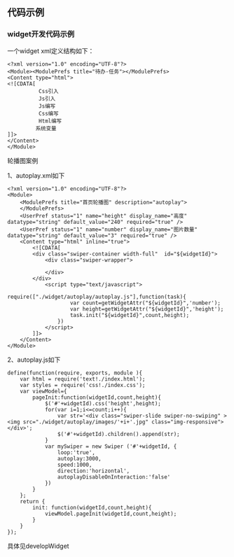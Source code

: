 ## 代码示例

### widget开发代码示例

一个widget xml定义结构如下：

	<?xml version="1.0" encoding="UTF-8"?>
	<Module><ModulePrefs title="待办-任务"></ModulePrefs>
	<Content type="html">
	<![CDATA[
	          Css引入  
	          Js引入
	          Js编写
	          Css编写
	          Html编写
	         系统变量
	]]>
	</Content>
	</Module>


轮播图案例

1、autoplay.xml如下

	<?xml version="1.0" encoding="UTF-8"?>
	<Module>
	    <ModulePrefs title="首页轮播图" description="autoplay">
	    </ModulePrefs>
	    <UserPref status="1" name="height" display_name="高度" datatype="string" default_value="240" required="true" />
	    <UserPref status="1" name="number" display_name="图片数量" datatype="string" default_value="3" required="true" />
	    <Content type="html" inline="true">
	        <![CDATA[
	        <div class="swiper-container width-full"  id="${widgetId}">
	            <div class="swiper-wrapper">
	
	            </div>
	        </div>
	            <script type="text/javascript">
	                require(["./widget/autoplay/autoplay.js"],function(task){
	                    var count=getWidgetAttr("${widgetId}",'number');
	                    var height=getWidgetAttr("${widgetId}",'height');
	                    task.init("${widgetId}",count,height);
	                })
	            </script>
	        ]]>
	    </Content>
	</Module>

2、autoplay.js如下

	define(function(require, exports, module ){
	    var html = require('text!./index.html');
	    var styles = require('css!./index.css');
	    var viewModel={
	        pageInit:function(widgetId,count,height){
	            $('#'+widgetId).css('height',height);
	            for(var i=1;i<=count;i++){
	                var str='<div class="swiper-slide swiper-no-swiping" ><img src="./widget/autoplay/images/'+i+'.jpg" class="img-responsive"> </div>';
	                $('#'+widgetId).children().append(str);
	            }
	            var mySwiper = new Swiper ('#'+widgetId, {
	                loop:'true',
	                autoplay:3000,
	                speed:1000,
	                direction:'horizontal',
	                autoplayDisableOnInteraction:'false'
	            })
	        }
	    };
	    return {
	        init: function(widgetId,count,height){
	            viewModel.pageInit(widgetId,count,height);
	        }
	    }
	});



具体见developWidget